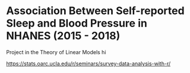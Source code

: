 # Association Between Self-reported Sleep and Blood Pressure in NHANES (2015 - 2018)

Project in the Theory of Linear Models
hi


https://stats.oarc.ucla.edu/r/seminars/survey-data-analysis-with-r/

